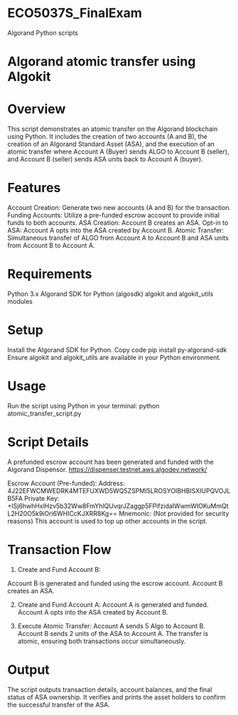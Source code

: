 # ECO5037S_FinalExam
Algorand Python scripts

# Algorand atomic transfer using Algokit
# Overview
This script demonstrates an atomic transfer on the Algorand blockchain using Python. It includes the creation of two accounts (A and B), the creation of an Algorand Standard Asset (ASA), and the execution of an atomic transfer where Account A (Buyer) sends ALGO to Account B (seller), and Account B (seller) sends ASA units back to Account A (buyer).

# Features
Account Creation: Generate two new accounts (A and B) for the transaction.
Funding Accounts: Utilize a pre-funded escrow account to provide initial funds to both accounts.
ASA Creation: Account B creates an ASA.
Opt-in to ASA: Account A opts into the ASA created by Account B.
Atomic Transfer: Simultaneous transfer of ALGO from Account A to Account B and ASA units from Account B to Account A.

# Requirements
Python 3.x
Algorand SDK for Python (algosdk)
algokit and algokit_utils modules

# Setup
Install the Algorand SDK for Python.
Copy code
pip install py-algorand-sdk
Ensure algokit and algokit_utils are available in your Python environment.

# Usage
Run the script using Python in your terminal:
python atomic_transfer_script.py

# Script Details
A prefunded escrow account has been generated and funded with the Algorand Dispensor.
https://dispenser.testnet.aws.algodev.network/

Escrow Account (Pre-funded):
Address: 4J22EFWCMWEDRK4MTEFUXWD5WQ5ZSPMI5LROSYOIBHBISXIUPQVOJLB5FA
Private Key: +ISj6hwhHxlHzv5b32Ww8FmYhlQUvqrJZaggp5FPifzidaIWwmWIOKuMmQtL2H20O5k9iOri6WHICcKJXRR8Kg==
Mnemonic: (Not provided for security reasons)
This account is used to top up other accounts in the script.

# Transaction Flow
1. Create and Fund Account B:

Account B is generated and funded using the escrow account.
Account B creates an ASA.

2. Create and Fund Account A:
Account A is generated and funded.
Account A opts into the ASA created by Account B.

3. Execute Atomic Transfer:
Account A sends 5 Algo to Account B.
Account B sends 2 units of the ASA to Account A.
The transfer is atomic, ensuring both transactions occur simultaneously.

# Output
The script outputs transaction details, account balances, and the final status of ASA ownership.
It verifies and prints the asset holders to confirm the successful transfer of the ASA.
